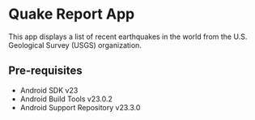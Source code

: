 Quake Report App
===================================

This app displays a list of recent earthquakes in the world
from the U.S. Geological Survey (USGS) organization.

Pre-requisites
--------------

- Android SDK v23
- Android Build Tools v23.0.2
- Android Support Repository v23.3.0

